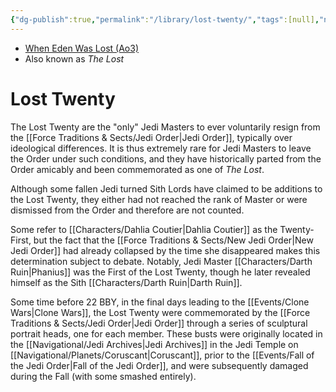 ```yaml
---
{"dg-publish":true,"permalink":"/library/lost-twenty/","tags":[null],"noteIcon":"saber1"}
---
```


- [When Eden Was Lost (Ao3)](https://archiveofourown.org/works/19334440/chapters/45992584)
- Also known as *The Lost*
# Lost Twenty
The Lost Twenty are the "only" Jedi Masters to ever voluntarily resign from the [[Force Traditions & Sects/Jedi Order\|Jedi Order]], typically over ideological differences. It is thus extremely rare for Jedi Masters to leave the Order under such conditions, and they have historically parted from the Order amicably and been commemorated as one of *The Lost*.

Although some fallen Jedi turned Sith Lords have claimed to be additions to the Lost Twenty, they either had not reached the rank of Master or were dismissed from the Order and therefore are not counted. 

Some refer to [[Characters/Dahlia Coutier\|Dahlia Coutier]] as the Twenty-First, but the fact that the [[Force Traditions & Sects/New Jedi Order\|New Jedi Order]] had already collapsed by the time she disappeared makes this determination subject to debate. Notably, Jedi Master [[Characters/Darth Ruin\|Phanius]] was the First of the Lost Twenty, though he later revealed himself as the Sith [[Characters/Darth Ruin\|Darth Ruin]].

Some time before 22 BBY, in the final days leading to the [[Events/Clone Wars\|Clone Wars]], the Lost Twenty were commemorated by the [[Force Traditions & Sects/Jedi Order\|Jedi Order]] through a series of sculptural portrait heads, one for each member. These busts were originally located in the [[Navigational/Jedi Archives\|Jedi Archives]] in the Jedi Temple on [[Navigational/Planets/Coruscant\|Coruscant]], prior to the [[Events/Fall of the Jedi Order\|Fall of the Jedi Order]], and were subsequently damaged during the Fall (with some smashed entirely). 